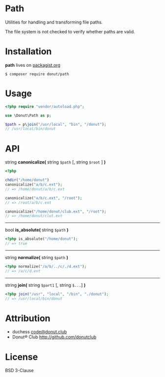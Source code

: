 Path
====

Utilities for handling and transforming file paths.

The file system is not checked to verify whether paths are valid.

Installation
============

**path** lives on [packagist.org][packagist]

```
$ composer require donut/path
```

Usage
=====

```php
<?php require "vendor/autoload.php";

use \Donut\Path as p;

$path = p\join("/usr/local", "bin", "/donut");
// /usr/local/bin/donut
```

API
===

string **canonicalize(** string `$path` [, string `$root` ] **)**

```php
<?php

chdir("/home/donut")
canonicalize("a/b/c.ext");
// => /home/donut/a/b/c.ext

canonicalize("a/b/c.ext", "/root");
// => /root/a/b/c.ext

canonicalize("/home/donut/club.ext", "/root");
// => /home/donut/clut.ext
```

-----

bool **is_absolute(** string `$path` **)**

```php
<?php is_absolute("/home/donut");
// => true
```

-----

string **normalize(** string `$path` **)**

```php
<?php normalize("/a/b/../c/./d.ext");
// => /a/c/d.ext
```

-----

string **join(** string `$part1` [, string `$...`] **)**

```php
<?php join("/usr", "local", "/bin", "./donut");
// => /usr/local/bin/donut
```

Attribution
===========

* duchess <code@donut.club>
* Donut&reg; Club <http://github.com/donutclub>

License
=======

BSD 3-Clause

[packagist]: http://packagist.org/packages/donut/path
